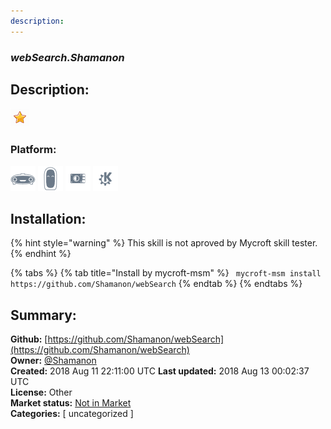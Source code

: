 ```yaml
---
description: 
---
```


### _webSearch.Shamanon_  
## Description:  
  
  
![](../.gitbook/assets/star.png)  
  
### Platform:  
 ![Mark I](../.gitbook/assets/mark-1-icon.png)  ![Mark II](../.gitbook/assets/mark-2-icon.png)  ![Picroft](../.gitbook/assets/picroft-icon.png)  ![plasmoid](../.gitbook/assets/kde.png)   
## Installation:  
{% hint style="warning" %}
This skill is not aproved by Mycroft skill tester.
{% endhint %}
    
{% tabs %}
{% tab title="Install by mycroft-msm" %}
``` mycroft-msm install https://github.com/Shamanon/webSearch```
{% endtab %}
  {% endtabs %}
    
## Summary:  
**Github:** [https://github.com/Shamanon/webSearch](https://github.com/Shamanon/webSearch)  
**Owner:** [@Shamanon](https://github.com/Shamanon)  
**Created:** 2018 Aug 11 22:11:00 UTC  **Last updated:** 2018 Aug 13 00:02:37 UTC  
**License:** Other  
**Market status:** [Not in Market](https://market.mycroft.ai/skill/)  
**Categories:** [ uncategorized ]   
